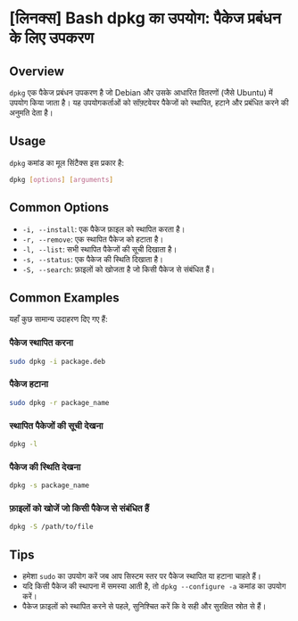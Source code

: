 # [लिनक्स] Bash dpkg का उपयोग: पैकेज प्रबंधन के लिए उपकरण

## Overview
`dpkg` एक पैकेज प्रबंधन उपकरण है जो Debian और उसके आधारित वितरणों (जैसे Ubuntu) में उपयोग किया जाता है। यह उपयोगकर्ताओं को सॉफ़्टवेयर पैकेजों को स्थापित, हटाने और प्रबंधित करने की अनुमति देता है।

## Usage
`dpkg` कमांड का मूल सिंटैक्स इस प्रकार है:

```bash
dpkg [options] [arguments]
```

## Common Options
- `-i, --install`: एक पैकेज फ़ाइल को स्थापित करता है।
- `-r, --remove`: एक स्थापित पैकेज को हटाता है।
- `-l, --list`: सभी स्थापित पैकेजों की सूची दिखाता है।
- `-s, --status`: एक पैकेज की स्थिति दिखाता है।
- `-S, --search`: फ़ाइलों को खोजता है जो किसी पैकेज से संबंधित हैं।

## Common Examples
यहाँ कुछ सामान्य उदाहरण दिए गए हैं:

### पैकेज स्थापित करना
```bash
sudo dpkg -i package.deb
```

### पैकेज हटाना
```bash
sudo dpkg -r package_name
```

### स्थापित पैकेजों की सूची देखना
```bash
dpkg -l
```

### पैकेज की स्थिति देखना
```bash
dpkg -s package_name
```

### फ़ाइलों को खोजें जो किसी पैकेज से संबंधित हैं
```bash
dpkg -S /path/to/file
```

## Tips
- हमेशा `sudo` का उपयोग करें जब आप सिस्टम स्तर पर पैकेज स्थापित या हटाना चाहते हैं।
- यदि किसी पैकेज की स्थापना में समस्या आती है, तो `dpkg --configure -a` कमांड का उपयोग करें।
- पैकेज फ़ाइलों को स्थापित करने से पहले, सुनिश्चित करें कि वे सही और सुरक्षित स्रोत से हैं।